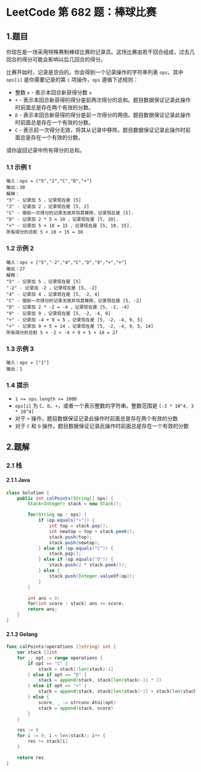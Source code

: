 # LeetCode 第 682 题：棒球比赛

## 1.题目

你现在是一场采用特殊赛制棒球比赛的记录员。这场比赛由若干回合组成，过去几回合的得分可能会影响以后几回合的得分。

比赛开始时，记录是空白的。你会得到一个记录操作的字符串列表 `ops`，其中 `ops[i]` 是你需要记录的第 `i` 项操作，`ops` 遵循下述规则：

+ 整数 `x` - 表示本回合新获得分数 `x`
+ `+` - 表示本回合新获得的得分是前两次得分的总和。题目数据保证记录此操作时前面总是存在两个有效的分数。
+ `D` - 表示本回合新获得的得分是前一次得分的两倍。题目数据保证记录此操作时前面总是存在一个有效的分数。
+ `C` - 表示前一次得分无效，将其从记录中移除。题目数据保证记录此操作时前面总是存在一个有效的分数。

请你返回记录中所有得分的总和。

### 1.1 示例 1

```
输入：ops = ["5","2","C","D","+"]
输出：30
解释：
"5" - 记录加 5 ，记录现在是 [5]
"2" - 记录加 2 ，记录现在是 [5, 2]
"C" - 使前一次得分的记录无效并将其移除，记录现在是 [5].
"D" - 记录加 2 * 5 = 10 ，记录现在是 [5, 10].
"+" - 记录加 5 + 10 = 15 ，记录现在是 [5, 10, 15].
所有得分的总和 5 + 10 + 15 = 30
```

### 1.2 示例 2

```
输入：ops = ["5","-2","4","C","D","9","+","+"]
输出：27
解释：
"5" - 记录加 5 ，记录现在是 [5]
"-2" - 记录加 -2 ，记录现在是 [5, -2]
"4" - 记录加 4 ，记录现在是 [5, -2, 4]
"C" - 使前一次得分的记录无效并将其移除，记录现在是 [5, -2]
"D" - 记录加 2 * -2 = -4 ，记录现在是 [5, -2, -4]
"9" - 记录加 9 ，记录现在是 [5, -2, -4, 9]
"+" - 记录加 -4 + 9 = 5 ，记录现在是 [5, -2, -4, 9, 5]
"+" - 记录加 9 + 5 = 14 ，记录现在是 [5, -2, -4, 9, 5, 14]
所有得分的总和 5 + -2 + -4 + 9 + 5 + 14 = 27
```

### 1.3 示例 3

```
输入：ops = ["1"]
输出：1
```

### 1.4 提示

+ `1 <= ops.length <= 1000`
+ `ops[i]` 为 `C`、`D`、`+`，或者一个表示整数的字符串。整数范围是 `[-3 * 10^4, 3 * 10^4]`
+ 对于 `+` 操作，题目数据保证记录此操作时前面总是存在两个有效的分数
+ 对于 `C` 和 `D` 操作，题目数据保证记录此操作时前面总是存在一个有效的分数

## 2.题解

### 2.1 栈

#### 2.1.1 Java

```java
class Solution {
    public int calPoints(String[] ops) {
        Stack<Integer> stack = new Stack();

        for(String op : ops) {
            if (op.equals("+")) {
                int top = stack.pop();
                int newtop = top + stack.peek();
                stack.push(top);
                stack.push(newtop);
            } else if (op.equals("C")) {
                stack.pop();
            } else if (op.equals("D")) {
                stack.push(2 * stack.peek());
            } else {
                stack.push(Integer.valueOf(op));
            }
        }

        int ans = 0;
        for(int score : stack) ans += score;
        return ans;
    }
}
```

#### 2.1.2 Golang

```go
func calPoints(operations []string) int {
	var stack []int
	for _, opt := range operations {
		if opt == "C" {
			stack = stack[:len(stack)-1]
		} else if opt == "D" {
			stack = append(stack, stack[len(stack)-1] * 2)
		} else if opt == "+" {
			stack = append(stack, stack[len(stack)-1] + stack[len(stack)-2])
		} else {
			score, _ := strconv.Atoi(opt)
			stack = append(stack, score)
		}
	}

	res := 0
	for i := 0; i < len(stack); i++ {
		res += stack[i]
	}

	return res
}
```